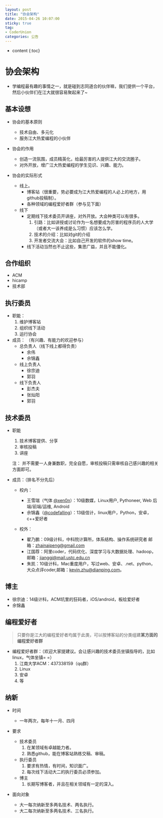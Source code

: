 ```yaml
---
layout: post
title: "协会架构"
date: 2015-04-26 10:07:00
sticky: true
tag: 
- CoderUnion
categories: 公告
---
```


* content
{:toc}

# 协会架构

- 学编程最有趣的事情之一，就是碰到志同道合的伙伴嘛，我们提供一个平台，然后小伙伴们在江大就很容易聚起来了~

## 基本设想
- 协会的基本原则
	- 技术自由、多元化
	- 服务江大热爱编程的小伙伴

- 协会的作用
	- 创造一流氛围，成员精英化，给最厉害的人提供江大的交流圈子。
	- 对外开放，增广江大热爱编程的学生见识、兴趣、能力。

- 协会的实际形式
	- 线上。
		- 博客站（很重要，势必要成为江大热爱编程的人必上的地方，用github投稿制）。
		- 各种领域的编程爱好者群（参与见下面）
	- 线下
		- 定期线下技术委员开讲座，对外开放。大会种类可以有很多。
			1. 引路：比如讲授或讨论作为一名想要成为厉害的程序员的人大学（或者大一该养成是么习惯）应该怎么学。
			2. 技术的介绍：比如对git的介绍
			3. 开发者交流大会：比如自己开发的软件的show time。
		- 线下活动当然也不止这些，集思广益，并且不能僵化。

## 合作组织
- ACM
- hicamp
- 技术部

## 执行委员
- 职能：
	1. 维护博客站
	2. 组织线下活动
	3. 运行协会
- 成员：
（有兴趣、有能力的欢迎参与）
	- 总负责人（线下线上都得负责）
		- 余伟
		- 佘锦鑫
	- 线上负责人
		- 徐宗迪
		- 郭羽
	- 线下负责人
		- 彭杰夫
		- 张灿阳
		- 郭羽

## 技术委员
- 职能
	1. 技术博客提供、分享
	2. 审核投稿
	3. 讲座
	
	注： 并不需要一人身兼数职，完全自愿，审核投稿只需审核自己感兴趣的相关方面即可。
- 成员：（排名不分先后）
	- 校内：
		- 王雪瑞（气体 [@xen0n](https://github.com/xen0n)）：10级数媒，Linux用户, Pythoneer, Web 后端/前端/运维, Android
		- 佘锦鑫（[@codefalling](https://github.com/CodeFalling)）：13级信计，linux用户，Python，安卓，c++爱好者
		
	- 校外：
		- 翟乃鹏：09级计科，中科院计算所，体系结构、操作系统研究者 邮箱：zhainaipeng@gmail.com
		- 江国荐：阿里coder，代码优化、深度学习与大数据处理、hadoop，邮箱：jianggj@mail.ustc.edu.cn
		- 朱凯：10级计科，Mac重度用户，写过web、安卓、.net、python，大众点评coder,邮箱：kevin.zhu@dianping.com。

## 博主
- 徐宗迪：14级计科，ACM坑里的狂码者，iOS/android，板绘爱好者
- 佘锦鑫

## 编程爱好者

> 只要你是江大的编程爱好者均属于此类，可以按博客站的分类组建**某方面的编程爱好者群**


- 编程爱好者群：（欢迎大家提建议。会让感兴趣的技术委员坐镇指导的，比如linux，气体坐镇= =）
	1. 江南大学ACM：437338159（qq群）
	2. Linux
	3. 安卓
	4. 等 

## 纳新
- 时间
	- 一年两次，每年十一月、四月

- 要求
	- 技术委员
		1. 在某领域有卓越能力者。
		2. 熟悉github，能在博客站熟练交稿、审稿。
	- 执行委员
		1. 要求有热情，有时间，知识面广。
		2. 每次线下活动大二的执行委员必须参加。
	- 博主
		1. 长期写博客者，并且在相关领域有一定的深入。 
	
- 面向对象
	- 大一每次纳新至多两名技术、两名执行。
	- 大二每次纳新至多两名技术、三名执行。



